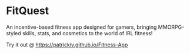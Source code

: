 # FitQuest
 
An incentive-based fitness app designed for gamers, bringing MMORPG-styled skills, stats, and cosmetics to the world of IRL fitness!

Try it out @ https://patrickiv.github.io/Fitness-App
